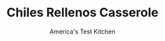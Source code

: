 ---
layout: ../../layouts/MarkdownPostLayout.astro
title: Chiles Rellenos Casserole
author: America's Test Kitchen
pubDate: 2023-03-15
description: " Too often, this Tex-Mex casserole is a gloppy mess. We wanted to replicate the roasted chile flavor, hearty filling, and crisp fried shell of the original—without all the work."
image_url: https://res.cloudinary.com/hksqkdlah/image/upload/ar_1:1,c_fill,dpr_2.0,f_auto,fl_lossy.progressive.strip_profile,g_faces:auto,q_auto:low,w_344/9438_sfs-bakedchilirellenocaserole-5-315634
tags: ["Main Courses","Mexican","Beef","Vegetables","Casseroles"]
calories: 3479
protein: 36
carbohydrates: 12
fats: 
fiber: 1
ingredients: ["1 tablespoon, vegetable oil","1 , onion, chopped fine","2 pounds 90 percent lean, ground beef","4 , poblano chiles (or 6 Anaheim), stemmed, seeded, and chopped","2 , garlic cloves, minced","2 teaspoons, ground cumin","1 1/4 teaspoons, salt","1 teaspoon, dried oregano","3/4 teaspoon, pepper","1/4 teaspoon, cayenne pepper","1 (10-ounce) can Ro-Tel, tomatoes, drained","10 ounces, Monterey Jack cheese, shredded (2 1/2 cups)","1/2 cup, all-purpose flour","3/4 cup, skim milk","2 large, egg whites"]
serves: 8
time: "1½ hours"
instructions: ["Adjust oven rack to upper-middle position and heat oven to 450 degrees. Heat oil in 12-inch nonstick skillet over medium heat until shimmering. Add onion and cook until softened, about 5 minutes. Stir in beef, breaking up meat into small pieces, and cook until no longer pink, 8 to 10 minutes. Using slotted spoon, transfer beef mixture to paper towel–lined plate. Pour off all but 2 tablespoons fat from skillet.","Add poblanos and cook over medium-high heat until browned, 8 to 10 minutes. Stir in beef mixture, garlic, cumin, ¾ teaspoon salt, oregano, ½ teaspoon pepper, and cayenne and cook until fragrant, about 30 seconds. Add tomatoes and cook until beef mixture is dry, about 1 minute. Off heat, stir in 2 cups Monterey Jack. Scrape mixture into 13 by 9-inch baking dish, pressing into even layer.","Combine flour, remaining ½ teaspoon salt, and remaining ¼ teaspoon pepper in bowl. Slowly whisk milk into flour mixture until smooth; set aside. Using stand mixer fitted with whisk, whip egg whites on medium-low speed until foamy, about 1 minute. Increase speed to medium-high and whip until stiff peaks form, about 3 minutes. Whisk one-third whipped egg whites into batter, then gently fold in remaining whites, 1 scoop at a time, until combined.","Pour batter over beef mixture. Bake until topping is light golden and puffed, about 15 minutes. Sprinkle with remaining ½ cup cheese and bake until golden brown, about 10 minutes. Let cool on wire rack for 10 minutes. Serve."]
nutrition: ["639 mg Potassium","449 mg Phosphorus","398 mg Calcium","4 mg Iron","52 mg Magnesium","629 mg Sodium","6 mg Zinc","26 g Fat","6 mg Niacin (B3)","9 g Monounsaturated","1 g Polyunsaturated","38 mg Vitamin C","110 mg Cholesterol","12 g Saturated","1 g Fiber","12 µg Folic acid","29 µg Folate (food)","4 g Sugars","7 µg Vitamin K","192 g Water","12 g Carbs","49 µg Folate equivalent (total)","36 g Protein","1 mg Vitamin E","2 µg Vitamin B12","137 µg Vitamin A","434 kcal Energy","3479 calories"]
notes: " If you can’t find Ro-Tel tomatoes, use 1 cup of drained diced tomatoes combined with 1 finely chopped, stemmed, and seeded jalapeno."
---